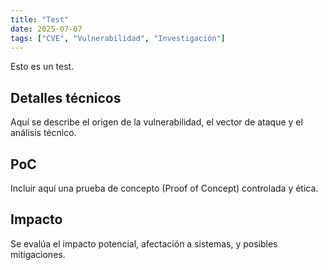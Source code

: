 ```yaml
---
title: "Test"
date: 2025-07-07
tags: ["CVE", "Vulnerabilidad", "Investigación"]
---
```


Esto es un test.

## Detalles técnicos

Aquí se describe el origen de la vulnerabilidad, el vector de ataque y el análisis técnico.

## PoC

Incluir aquí una prueba de concepto (Proof of Concept) controlada y ética.

## Impacto

Se evalúa el impacto potencial, afectación a sistemas, y posibles mitigaciones.